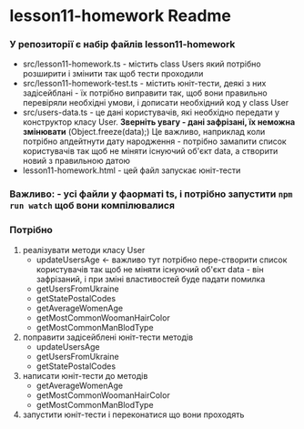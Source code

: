 # lesson11-homework Readme

### У репозиторії є набір файлів lesson11-homework

* src/lesson11-homework.ts - містить class Users який потрібно розширити і змінити так щоб тести проходили
* src/lesson11-homework-test.ts - містить юніт-тести, деякі з них задісейблані - їх потрібно виправити так, щоб вони правильно перевіряли необхідні умови, і дописати необхідний код у class User
* src/users-data.ts - це дані користувачів, які необхідно передати у конструктор класу User. **Зверніть увагу - дані зафрізані, їх неможна змінювати** (Object.freeze(data);)  Це важливо, наприклад коли потрібно апдейтнути дату народження - потрібно замапити список користувачів так щоб не міняти існуючий об'єкт data, а створити новий з правильною датою
* lesson11-homework.html - цей файл запускає юніт-тести

### Важливо: - усі файли у фаорматі ts, і потрібно запустити `npm run watch` щоб вони компілювалися

### Потрібно

1. реалізувати методи класу User
    * updateUsersAge <- важливо тут потрібно пере-створити список користувачів так щоб не міняти існуючий об'єкт data - він зафрізаний, і при зміні властивостей буде падати помилка 
    * getUsersFromUkraine
    * getStatePostalCodes
    * getAverageWomenAge
    * getMostCommonWoomanHairColor
    * getMostCommonManBlodType
1. поправити задісейблені юніт-тести методів
    * updateUsersAge
    * getUsersFromUkraine
    * getStatePostalCodes
1. написати юніт-тести до методів
    * getAverageWomenAge
    * getMostCommonWoomanHairColor
    * getMostCommonManBlodType
1. запустити юніт-тести і переконатися що вони проходять